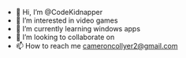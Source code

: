- 👋 Hi, I’m @CodeKidnapper
- 👀 I’m interested in video games
- 🌱 I’m currently learning windows apps
- 💞️ I’m looking to collaborate on
- 📫 How to reach me cameroncollyer2@gmail.com

<!---
CodeKidnapper/CodeKidnapper is a ✨ special ✨ repository because its `README.md` (this file) appears on your GitHub profile.
You can click the Preview link to take a look at your changes.
--->
